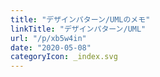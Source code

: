 ```yaml
---
title: "デザインパターン/UMLのメモ"
linkTitle: "デザインパターン/UML"
url: "/p/xb5w4in"
date: "2020-05-08"
categoryIcon: _index.svg
---
```


